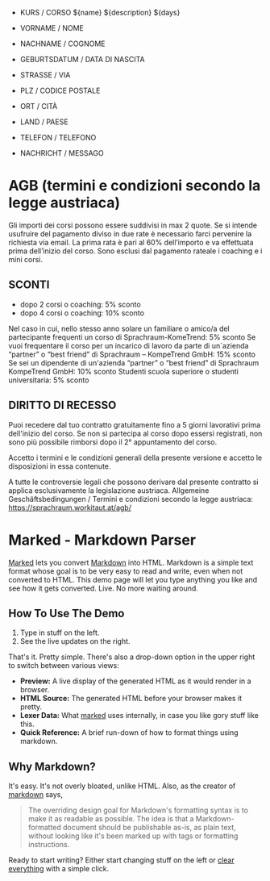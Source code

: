 - KURS / CORSO 
  ${name}
  ${description}
  ${days}

- VORNAME / NOME
- NACHNAME / COGNOME
- GEBURTSDATUM / DATA DI NASCITA
- STRASSE / VIA
- PLZ / CODICE POSTALE
- ORT / CITÀ
- LAND / PAESE
- TELEFON / TELEFONO

- NACHRICHT / MESSAGO



AGB (termini e condizioni secondo la legge austriaca)
============

Gli importi dei corsi possono essere suddivisi in max 2 quote. Se si intende usufruire del pagamento diviso in due rate è necessario farci pervenire la richiesta via email. La prima rata è pari al 60% dell’importo e va effettuata prima dell’inizio del corso. Sono esclusi dal pagamento rateale i coaching e i mini corsi.

SCONTI
------

- dopo 2  corsi o coaching: 5% sconto
- dopo 4 corsi o coaching: 10% sconto

Nel caso in cui, nello stesso anno solare un familiare
o amico/a del partecipante frequenti un corso
di Sprachraum-KomeTrend: 5% sconto
Se vuoi frequentare il corso per un incarico di lavoro
da parte di un´azienda “partner” o “best friend”
di Sprachraum – KompeTrend GmbH: 15% sconto
Se sei un dipendente di un'azienda “partner” o “best friend”
di Sprachraum KompeTrend GmbH: 10% sconto
Studenti scuola superiore o studenti universitaria: 5% sconto

DIRITTO DI RECESSO
------------------

Puoi recedere dal tuo contratto gratuitamente fino a 5 giorni lavorativi prima dell'inizio del corso.
Se non si partecipa al corso dopo essersi registrati, non sono più possibile rimborsi dopo il 2° appuntamento del corso.

Accetto i termini e le condizioni generali della presente versione e accetto le disposizioni in essa contenute.

A tutte le controversie legali che possono  derivare dal presente contratto si applica esclusivamente la legislazione austriaca.
Allgemeine Geschäftsbedingungen / Termini e condizioni secondo la legge austriaca:  https://sprachraum.workitaut.at/agb/


Marked - Markdown Parser
========================

[Marked] lets you convert [Markdown] into HTML.  Markdown is a simple text format whose goal is to be very easy to read and write, even when not converted to HTML.  This demo page will let you type anything you like and see how it gets converted.  Live.  No more waiting around.

How To Use The Demo
-------------------

1. Type in stuff on the left.
2. See the live updates on the right.

That's it.  Pretty simple.  There's also a drop-down option in the upper right to switch between various views:

- **Preview:**  A live display of the generated HTML as it would render in a browser.
- **HTML Source:**  The generated HTML before your browser makes it pretty.
- **Lexer Data:**  What [marked] uses internally, in case you like gory stuff like this.
- **Quick Reference:**  A brief run-down of how to format things using markdown.

Why Markdown?
-------------

It's easy.  It's not overly bloated, unlike HTML.  Also, as the creator of [markdown] says,

> The overriding design goal for Markdown's
> formatting syntax is to make it as readable
> as possible. The idea is that a
> Markdown-formatted document should be
> publishable as-is, as plain text, without
> looking like it's been marked up with tags
> or formatting instructions.

Ready to start writing?  Either start changing stuff on the left or
[clear everything](/demo/?text=) with a simple click.

[Marked]: https://github.com/markedjs/marked/
[Markdown]: http://daringfireball.net/projects/markdown/
